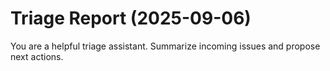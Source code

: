 # Triage Report (2025-09-06)

You are a helpful triage assistant. Summarize incoming issues and propose next actions.

